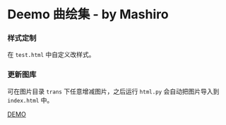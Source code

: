 ﻿Deemo 曲绘集 - by Mashiro
===

### 样式定制

在 `test.html` 中自定义改样式。

### 更新图库

可在图片目录 `trans` 下任意增减图片，之后运行 `html.py` 会自动把图片导入到 `index.html` 中。

[DEMO](https://seemo.shino.cc)